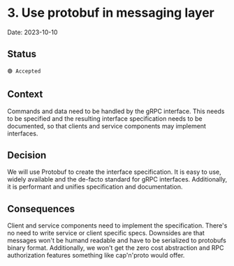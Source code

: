 # 3. Use protobuf in messaging layer

Date: 2023-10-10

## Status
    🟢 Accepted

## Context

Commands and data need to be handled by the gRPC interface. This needs
to be specified and the resulting interface specification needs to be 
documented, so that clients and service components may implement 
interfaces.

## Decision

We will use Protobuf to create the interface specification. It is 
easy to use, widely available and the de-facto standard for gRPC 
interfaces. Additionally, it is performant and unifies specification 
and documentation.

## Consequences

Client and service components need to implement the specification. 
There's no need to write service or client specific specs. Downsides 
are that messages won't be humand readable and have to be serialized to 
protobufs binary format. Additionally, we won't get the zero cost 
abstraction and RPC authorization features something like cap'n'proto
would offer.
